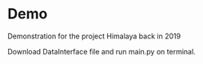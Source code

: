 # Demo
Demonstration for the project Himalaya back in 2019

Download DataInterface file and run main.py on terminal.
